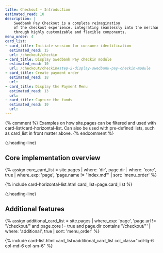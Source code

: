 ```yaml
---
title: Checkout – Introduction
estimated_read: 10
description: |
    Swedbank Pay Checkout is a complete reimagination
    of the checkout experience, integrating seamlessly into the merchant website
    through highly customizable and flexible components.
menu_order: 4
card_list:
- card_title: Initiate session for consumer identification
  estimated_read: 15
  url: /checkout/checkin
- card_title: Display Swedbank Pay checkin module
  estimated_read: 10
  url: /checkout/checkin#step-2-display-swedbank-pay-checkin-module
- card_title: Create payment order
  estimated_read: 18
  url:
- card_title: Display the Payment Menu
  estimated_read: 13
  url:
- card_title: Capture the funds
  estimated_read: 10
  url:
---
```


{% comment %}
Examples on how site.pages can be filtered and used with 
card-list/card-horizontal-list. Can also be used with pre-defined lists, such as
card_list in front matter above.
{% endcomment %}

{:.heading-line}
## Core implementation overview

{% assign core_card_list = site.pages | where: 'dir', page.dir | where: 'core', true |
where_exp: 'page', 'page.name != "index.md"' | sort: 'menu_order' %}

{% include card-horizontal-list.html card_list=page.card_list %}

{:.heading-line}
## Additional features

{% assign additional_card_list = site.pages |
where_exp: 'page', 'page.url != "/checkout/" and page.core != true and page.dir contains "/checkout/"' 
| where: 'additional', true | sort: 'menu_order' 
%}

{% include card-list.html card_list=additional_card_list
    col_class="col-lg-6 col-md-6 col-sm-6"
%}
